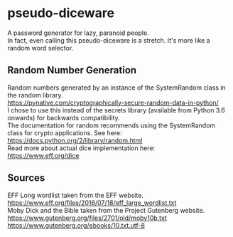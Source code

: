 # pseudo-diceware
A password generator for lazy, paranoid people.  
In fact, even calling this pseudo-diceware is a stretch. It's more like a random word selector.   

## Random Number Generation
Random numbers generated by an instance of the SystemRandom class in the random library.   
https://pynative.com/cryptographically-secure-random-data-in-python/  
I chose to use this instead of the secrets library (available from Python 3.6 onwards) for backwards compatibility.  
The documentation for random recommends using the SystemRandom class for crypto applications. See here:  
https://docs.python.org/2/library/random.html  
Read more about actual dice implementation here:  
https://www.eff.org/dice  

## Sources
EFF Long wordlist taken from the EFF website.  
https://www.eff.org/files/2016/07/18/eff_large_wordlist.txt  
Moby Dick and the Bible taken from the Project Gutenberg website.  
https://www.gutenberg.org/files/2701/old/moby10b.txt  
https://www.gutenberg.org/ebooks/10.txt.utf-8  
